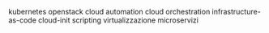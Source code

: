 kubernetes
openstack
cloud automation
cloud orchestration
infrastructure-as-code
cloud-init
scripting
virtualizzazione
microservizi

